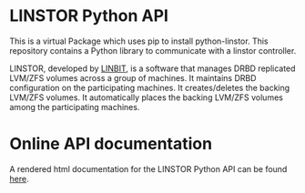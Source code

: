 # LINSTOR Python API

This is a virtual Package which uses pip to install python-linstor.
This repository contains a Python library to communicate with a linstor controller.

LINSTOR, developed by [LINBIT](https://www.linbit.com), is a software that manages DRBD replicated
LVM/ZFS volumes across a group of machines. It maintains DRBD configuration on the participating machines. It
creates/deletes the backing LVM/ZFS volumes. It automatically places the backing LVM/ZFS volumes among the
participating machines.

# Online API documentation

A rendered html documentation for the LINSTOR Python API can be found [here](https://linbit.github.io/linstor-api-py/).
